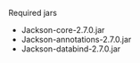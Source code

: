 Required jars

* Jackson-core-2.7.0.jar
* Jackson-annotations-2.7.0.jar
* Jackson-databind-2.7.0.jar